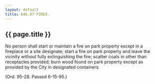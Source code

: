 ```yaml
---
layout: default 
title: 646.07 FIRES.
---
```


{{ page.title }}
----------------

No person shall start or maintain a fire on park property except in a
fireplace or a site designate; start a fire on park property and leave
the vicinity without fully extinguishing the fire; scatter coals in
other than receptacles provided; burn wood found on park property except
as provided by the City in designated containers.

(Ord. 95-28. Passed 6-15-95.)
